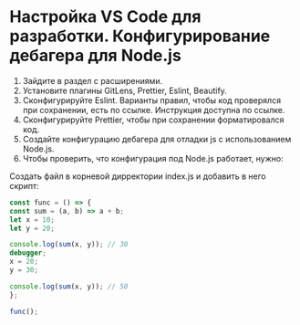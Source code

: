 # Настройка VS Code для разработки. Конфигурирование дебагера для Node.js

1. Зайдите в раздел с расширениями.
2. Установите плагины GitLens, Prettier, Eslint, Beautify.
3. Сконфигурируйте Eslint. Варианты правил, чтобы код проверялся при сохранении, есть по ссылке. Инструкция доступна по ссылке.
4. Сконфигурируйте Prettier, чтобы при сохранении форматировался код.
5. Создайте конфигурацию дебагера для отладки js с использованием Node.js.
6. Чтобы проверить, что конфигурация под Node.js работает, нужно:

Создать файл в корневой дирректории index.js и добавить в него скрипт:
```javascript
const func = () => {
const sum = (a, b) => a + b;
let x = 10;
let y = 20;

console.log(sum(x, y)); // 30
debugger;
x = 20;
y = 30;

console.log(sum(x, y)); // 50
};

func();
```
